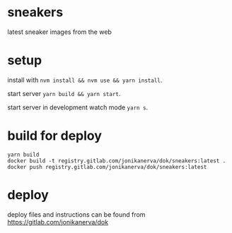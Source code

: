 # sneakers

latest sneaker images from the web

# setup

install with `nvm install && nvm use && yarn install`.

start server `yarn build && yarn start`.

start server in development watch mode `yarn s`.

# build for deploy

```
yarn build
docker build -t registry.gitlab.com/jonikanerva/dok/sneakers:latest .
docker push registry.gitlab.com/jonikanerva/dok/sneakers:latest
```

# deploy

deploy files and instructions can be found from https://gitlab.com/jonikanerva/dok
